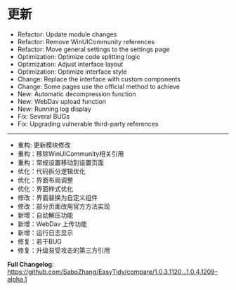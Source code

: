 
# 更新

- Refactor: Update module changes
- Refactor: Remove WinUICommunity references
- Refactor: Move general settings to the settings page
- Optimization: Optimize code splitting logic
- Optimization: Adjust interface layout
- Optimization: Optimize interface style
- Change: Replace the interface with custom components
- Change: Some pages use the official method to achieve
- New: Automatic decompression function
- New: WebDav upload function
- New: Running log display
- Fix: Several BUGs
- Fix: Upgrading vulnerable third-party references

---

- 重构: 更新模块修改
- 重构：移除WinUICommunity相关引用
- 重构：常规设置移动到设置页面
- 优化：代码拆分逻辑优化
- 优化：界面布局调整
- 优化：界面样式优化
- 修改：界面替换为自定义组件
- 修改：部分页面改用官方方法实现
- 新增：自动解压功能
- 新增：WebDav 上传功能
- 新增：运行日志显示
- 修复：若干BUG
- 修复：升级易受攻击的第三方引用

**Full Changelog**: https://github.com/SaboZhang/EasyTidy/compare/1.0.3.1120...1.0.4.1209-alpha.1